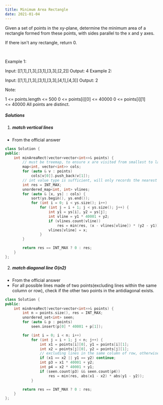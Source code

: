```yaml
---
title: Minimum Area Rectangle
date: 2021-01-04
---
```

Given a set of points in the xy-plane, determine the minimum area of a rectangle formed from these points, with sides parallel to the x and y axes.

If there isn't any rectangle, return 0.

 

Example 1:

Input: [[1,1],[1,3],[3,1],[3,3],[2,2]]
Output: 4
Example 2:

Input: [[1,1],[1,3],[3,1],[3,3],[4,1],[4,3]]
Output: 2
 

Note:

1 <= points.length <= 500
0 <= points[i][0] <= 40000
0 <= points[i][1] <= 40000
All points are distinct.

##### Solutions

1. ##### match vertical lines

- From the official answer

```cpp
class Solution {
public:
    int minAreaRect(vector<vector<int>>& points) {
        // must be treemap, to ensure x are visited from smallest to largest
        map<int, vector<int>> cols;
        for (auto & v : points)
            cols[v[0]].push_back(v[1]);
        // int value type is sufficient, will only records the nearest vertical line
        int res = INT_MAX;
        unordered_map<int, int> vlines;
        for (auto & [x, ys] : cols) {
            sort(ys.begin(), ys.end());
            for (int i = 0; i < ys.size(); i++)
                for (int j = i + 1; j < ys.size(); j++) {
                    int y1 = ys[i], y2 = ys[j];
                    int vline = y1 * 40001 + y2;
                    if (vlines.count(vline))
                        res = min(res, (x - vlines[vline]) * (y2 - y1));
                    vlines[vline] = x;
                }
        }

        return res == INT_MAX ? 0 : res;
    }
};
```

2. ##### match diagonal line O(n2)

- From the official answer
- For all possible lines made of two points(excluding lines within the same column or row), check if the other two points in the antidiagonal exists.

```cpp
class Solution {
public:
    int minAreaRect(vector<vector<int>>& points) {
        int n = points.size(), res = INT_MAX;
        unordered_set<int> seen;
        for (auto & p : points)
            seen.insert(p[0] * 40001 + p[1]);

        for (int i = 0; i < n; i++)
            for (int j = i + 1; j < n; j++) {
                int x1 = points[i][0], y1 = points[i][1];
                int x2 = points[j][0], y2 = points[j][1];
                // excluding lines in the same column of row, otherwise  res = 0
                if (x1 == x2 || y1 == y2) continue;
                int p3 = x1 * 40001 + y2;
                int p4 = x2 * 40001 + y1;
                if (seen.count(p3) && seen.count(p4))
                    res = min(res, abs(x1 - x2) * abs(y1 - y2));
            }

        return res == INT_MAX ? 0 : res;
    }
};
```